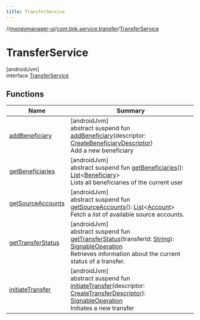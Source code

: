 ```yaml
---
title: TransferService
---
```

//[moneymanager-ui](../../../index.html)/[com.tink.service.transfer](../index.html)/[TransferService](index.html)



# TransferService



[androidJvm]\
interface [TransferService](index.html)



## Functions


| Name | Summary |
|---|---|
| [addBeneficiary](add-beneficiary.html) | [androidJvm]<br>abstract suspend fun [addBeneficiary](add-beneficiary.html)(descriptor: [CreateBeneficiaryDescriptor](../-create-beneficiary-descriptor/index.html))<br>Add a new beneficiary |
| [getBeneficiaries](get-beneficiaries.html) | [androidJvm]<br>abstract suspend fun [getBeneficiaries](get-beneficiaries.html)(): [List](https://kotlinlang.org/api/latest/jvm/stdlib/kotlin.collections/-list/index.html)&lt;[Beneficiary](../../com.tink.model.transfer/-beneficiary/index.html)&gt;<br>Lists all beneficiaries of the current user |
| [getSourceAccounts](get-source-accounts.html) | [androidJvm]<br>abstract suspend fun [getSourceAccounts](get-source-accounts.html)(): [List](https://kotlinlang.org/api/latest/jvm/stdlib/kotlin.collections/-list/index.html)&lt;[Account](../../com.tink.model.account/-account/index.html)&gt;<br>Fetch a list of available source accounts. |
| [getTransferStatus](get-transfer-status.html) | [androidJvm]<br>abstract suspend fun [getTransferStatus](get-transfer-status.html)(transferId: [String](https://kotlinlang.org/api/latest/jvm/stdlib/kotlin/-string/index.html)): [SignableOperation](../../com.tink.model.transfer/-signable-operation/index.html)<br>Retrieves information about the current status of a transfer. |
| [initiateTransfer](initiate-transfer.html) | [androidJvm]<br>abstract suspend fun [initiateTransfer](initiate-transfer.html)(descriptor: [CreateTransferDescriptor](../-create-transfer-descriptor/index.html)): [SignableOperation](../../com.tink.model.transfer/-signable-operation/index.html)<br>Initiates a new transfer |

